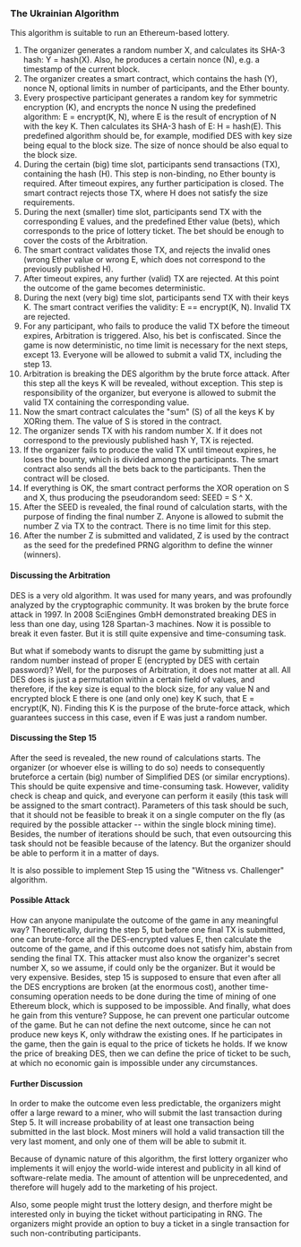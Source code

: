 ### The Ukrainian Algorithm

This algorithm is suitable to run an Ethereum-based lottery.

1. The organizer generates a random number X, and calculates its SHA-3 hash: Y = hash(X). Also, he produces a certain nonce (N), e.g. a timestamp of the current block.
2. The organizer creates a smart contract, which contains the hash (Y), nonce N, optional limits in number of participants, and the Ether bounty.
3. Every prospective participant generates a random key for symmetric encryption (K), and encrypts the nonce N using the predefined algorithm: E = encrypt(K, N), where E is the result of encryption of N with the key K. Then calculates its SHA-3 hash of E: H = hash(E). This predefined algorithm should be, for example, modified DES with key size being equal to the block size. The size of nonce should be also equal to the block size.
4. During the certain (big) time slot, participants send transactions (TX), containing the hash (H). This step is non-binding, no Ether bounty is required. After timeout expires, any further participation is closed. The smart contract rejects those TX, where H does not satisfy the size requirements. 
5. During the next (smaller) time slot, participants send TX with the corresponding E values, and the predefined Ether value (bets), which corresponds to the price of lottery ticket. The bet should be enough to cover the costs of the Arbitration.
6. The smart contract validates those TX, and rejects the invalid ones (wrong Ether value or wrong E, which does not correspond to the previously published H).
7. After timeout expires, any further (valid) TX are rejected. At this point the outcome of the game becomes deterministic.
8. During the next (very big) time slot, participants send TX with their keys K. The smart contract verifies the validity: E == encrypt(K, N). Invalid TX are rejected.
9. For any participant, who fails to produce the valid TX before the timeout expires, Arbitration is triggered. Also, his bet is confiscated. Since the game is now deterministic, no time limit is necessary for the next steps, except 13. Everyone will be allowed to submit a valid TX, including the step 13.
10. Arbitration is breaking the DES algorithm by the brute force attack. After this step all the keys K will be revealed, without exception. This step is responsibility of the organizer, but everyone is allowed to submit the valid TX containing the corresponding value.
11. Now the smart contract calculates the "sum" (S) of all the keys K by XORing them. The value of S is stored in the contract.
12. The organizer sends TX with his random number X. If it does not correspond to the previously published hash Y, TX is rejected.
13. If the organizer fails to produce the valid TX until timeout expires, he loses the bounty, which is divided among the participants. The smart contract also sends all the bets back to the participants. Then the contract will be closed.
14. If everything is OK, the smart contract performs the XOR operation on S and X, thus producing the pseudorandom seed: SEED = S ^ X.
15. After the SEED is revealed, the final round of calculation starts, with the purpose of finding the final number Z. Anyone is allowed to submit the number Z via TX to the contract. There is no time limit for this step.
16. After the number Z is submitted and validated, Z is used by the contract as the seed for the predefined PRNG algorithm to define the winner (winners).

#### Discussing the Arbitration

DES is a very old algorithm. It was used for many years, and was profoundly analyzed by the cryptographic community. It was  broken by the brute force attack in 1997. In 2008 SciEngines GmbH demonstrated breaking DES in less than one day, using 128 Spartan-3 machines. Now it is possible to break it even faster. But it is still quite expensive and time-consuming task.

But what if somebody wants to disrupt the game by submitting just a random number instead of proper E (encrypted by DES with certain password)? Well, for the purposes of Arbitration, it does not matter at all. All DES does is just a permutation within a certain field of values, and therefore, if the key size is equal to the block size, for any value N and encrypted block E there is one (and only one) key K such, that E = encrypt(K, N). Finding this K is the purpose of the brute-force attack, which guarantees success in this case, even if E was just a random number.

#### Discussing the Step 15

After the seed is revealed, the new round of calculations starts. The organizer (or whoever else is willing to do so) needs to consequently bruteforce a certain (big) number of Simplified DES (or similar encryptions). This should be quite expensive and time-consuming task. However, validity check is cheap and quick, and everyone can perform it easily (this task will be assigned to the smart contract). Parameters of this task should be such, that it should not be feasible to break it on a single computer on the fly (as required by the possible attacker -- within the single block mining time). Besides, the number of iterations should be such, that even outsourcing this task should not be feasible because of the latency. But the organizer should be able to perform it in a matter of days.

It is also possible to implement Step 15 using the "Witness vs. Challenger" algorithm.

#### Possible Attack

How can anyone manipulate the outcome of the game in any meaningful way? Theoretically, during the step 5, but before one final TX is submitted, one can brute-force all the DES-encrypted values E, then calculate the outcome of the game, and if this outcome does not satisfy him, abstain from sending the final TX. This attacker must also know the organizer's secret number X, so we assume, if could only be the organizer. But it would be very expensive. Besides, step 15 is supposed to ensure that even after all the DES encryptions are broken (at the enormous cost), another time-consuming operation needs to be done during the time of mining of one Ethereum block, which is supposed to be impossible. And finally, what does he gain from this venture? Suppose, he can prevent one particular outcome of the game. But he can not define the next outcome, since he can not produce new keys K, only withdraw the existing ones. If he participates in the game, then the gain is equal to the price of tickets he holds. If we know the price of breaking DES, then we can define the price of ticket to be such, at which no economic gain is impossible under any circumstances.

#### Further Discussion

In order to make the outcome even less predictable, the organizers might offer a large reward to a miner, who will submit the last transaction during Step 5. It will increase probability of at least one transaction being submitted in the last block. Most miners will hold a valid transaction till the very last moment, and only one of them will be able to submit it.

Because of dynamic nature of this algorithm, the first lottery organizer who implements it will enjoy the world-wide interest and publicity in all kind of software-relate media. The amount of attention will be unprecedented, and therefore will hugely add to the marketing of his project.

Also, some people might trust the lottery design, and therfore might be interested only in buying the ticket without participating in RNG. The organizers might provide an option to buy a ticket in a single transaction for such non-contributing participants.
